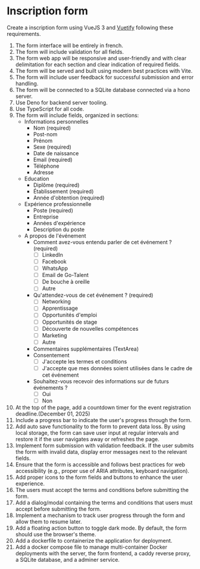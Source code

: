 # Inscription form

Create a inscription form using VueJS 3 and [Vuetify](https://vuetifyjs.com/en/components/forms/) following these requirements.

1. The form interface will be entirely in french.
2. The form will include validation for all fields.
3. The form web app will be responsive and user-friendly and with clear delimitation for each section and clear indication of required fields.
4. The form will be served and built using modern best practices with Vite.
5. The form will include user feedback for successful submission and error handling.
6. The form will be connected to a SQLite database connected via a hono server.
7. Use Deno for backend server tooling.
8. Use TypeScript for all code.
9. The form will include fields, organized in sections:
   - Informations personnelles
     - Nom (required)
     - Post-nom
     - Prénom
     - Sexe (required)
     - Date de naissance
     - Email (required)
     - Téléphone
     - Adresse
   - Education
     - Diplôme (required)
     - Établissement (required)
     - Année d'obtention (required)
   - Expérience professionnelle
     - Poste (required)
     - Entreprise
     - Années d'expérience
     - Description du poste
   - A propos de l'événement
     - Comment avez-vous entendu parler de cet événement ? (required)
       - [ ] LinkedIn
       - [ ] Facebook
       - [ ] WhatsApp
       - [ ] Email de Go-Talent
       - [ ] De bouche à oreille
       - [ ] Autre
     - Qu'attendez-vous de cet événement ? (required)
       - [ ] Networking
       - [ ] Apprentissage
       - [ ] Opportunités d'emploi
       - [ ] Opportunités de stage
       - [ ] Découverte de nouvelles compétences
       - [ ] Marketing
       - [ ] Autre
     - Commentaires supplémentaires (TextArea)
     - Consentement
       - [ ] J'accepte les termes et conditions
       - [ ] J'accepte que mes données soient utilisées dans le cadre de cet événement
     - Souhaitez-vous recevoir des informations sur de futurs événements ?
       - [ ] Oui
       - [ ] Non
10. At the top of the page, add a countdown timer for the event registration deadline.(December 01, 2025)
11. Include a progress bar to indicate the user's progress through the form.
12. Add auto save functionality to the form to prevent data loss. By using local storage, the form can save user input at regular intervals and restore it if the user navigates away or refreshes the page.
13. Implement form submission with validation feedback. If the user submits the form with invalid data, display error messages next to the relevant fields.
14. Ensure that the form is accessible and follows best practices for web accessibility (e.g., proper use of ARIA attributes, keyboard navigation).
15. Add proper icons to the form fields and buttons to enhance the user experience.
16. The users must accept the terms and conditions before submitting the form.
17. Add a dialog/modal containing the terms and conditions that users must accept before submitting the form.
18. Implement a mechanism to track user progress through the form and allow them to resume later.
19. Add a floating action button to toggle dark mode. By default, the form should use the browser's theme.
20. Add a dockerfile to containerize the application for deployment.
21. Add a docker compose file to manage multi-container Docker deployments with the server, the form frontend, a caddy reverse proxy, a SQLite database, and a adminer service.
